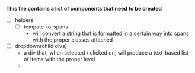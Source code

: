 **This file contains a list of components that need to be created**

- [ ] helpers
  - [ ] tempate-to-spans
    - will convert a string that is formatted in a certain way into spans with the proper classes attached
- [ ] dropdown(child divs)
  - a div that, when selected / clicked on, will produce a text-based list of items with the proper level
  -